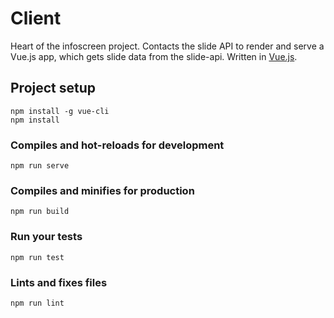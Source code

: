 # Client

Heart of the infoscreen project. Contacts the slide API to render and serve a Vue.js app, which gets slide data from the slide-api.
Written in [Vue.js](https://vuejs.org/).

## Project setup

```
npm install -g vue-cli
npm install
```

### Compiles and hot-reloads for development

```
npm run serve
```

### Compiles and minifies for production

```
npm run build
```

### Run your tests

```
npm run test
```

### Lints and fixes files

```
npm run lint
```
